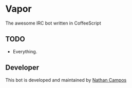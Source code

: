 # Vapor

The awesome IRC bot written in CoffeeScript

## TODO

 * Everything.

## Developer

This bot is developed and maintained by [Nathan Campos][1]


[1]: http://about.me/nathanpc